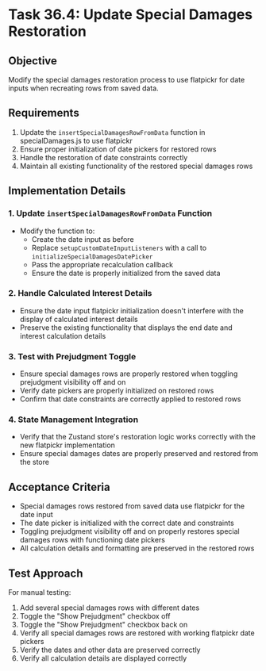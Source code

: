 # Task 36.4: Update Special Damages Restoration

## Objective
Modify the special damages restoration process to use flatpickr for date inputs when recreating rows from saved data.

## Requirements
1. Update the `insertSpecialDamagesRowFromData` function in specialDamages.js to use flatpickr
2. Ensure proper initialization of date pickers for restored rows
3. Handle the restoration of date constraints correctly
4. Maintain all existing functionality of the restored special damages rows

## Implementation Details

### 1. Update `insertSpecialDamagesRowFromData` Function
- Modify the function to:
  - Create the date input as before
  - Replace `setupCustomDateInputListeners` with a call to `initializeSpecialDamagesDatePicker`
  - Pass the appropriate recalculation callback
  - Ensure the date is properly initialized from the saved data

### 2. Handle Calculated Interest Details
- Ensure the date input flatpickr initialization doesn't interfere with the display of calculated interest details
- Preserve the existing functionality that displays the end date and interest calculation details

### 3. Test with Prejudgment Toggle
- Ensure special damages rows are properly restored when toggling prejudgment visibility off and on
- Verify date pickers are properly initialized on restored rows
- Confirm that date constraints are correctly applied to restored rows

### 4. State Management Integration
- Verify that the Zustand store's restoration logic works correctly with the new flatpickr implementation
- Ensure special damages dates are properly preserved and restored from the store

## Acceptance Criteria
- Special damages rows restored from saved data use flatpickr for the date input
- The date picker is initialized with the correct date and constraints
- Toggling prejudgment visibility off and on properly restores special damages rows with functioning date pickers
- All calculation details and formatting are preserved in the restored rows

## Test Approach
For manual testing:
1. Add several special damages rows with different dates
2. Toggle the "Show Prejudgment" checkbox off
3. Toggle the "Show Prejudgment" checkbox back on
4. Verify all special damages rows are restored with working flatpickr date pickers
5. Verify the dates and other data are preserved correctly
6. Verify all calculation details are displayed correctly
